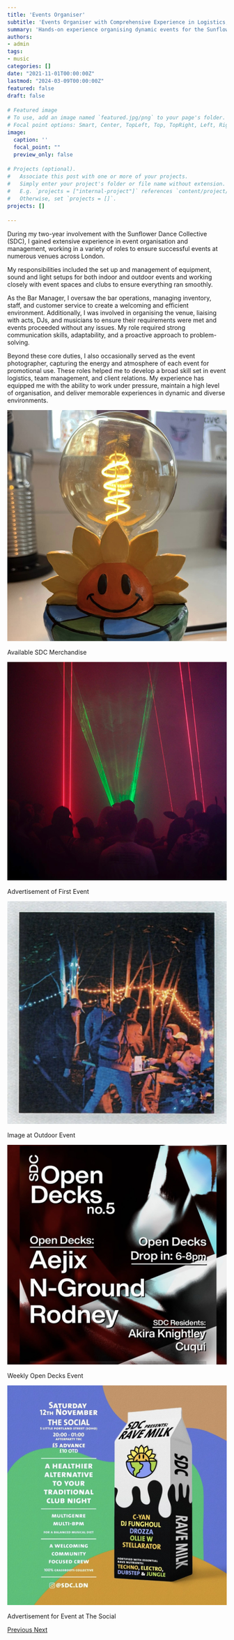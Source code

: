 ```yaml
---
title: 'Events Organiser'
subtitle: 'Events Organiser with Comprehensive Experience in Logistics, Management, and Operations'
summary: 'Hands-on experience organising dynamic events for the Sunflower Dance Collective'
authors:
- admin
tags:
- music
categories: []
date: "2021-11-01T00:00:00Z"
lastmod: "2024-03-09T00:00:00Z"
featured: false
draft: false

# Featured image
# To use, add an image named `featured.jpg/png` to your page's folder.
# Focal point options: Smart, Center, TopLeft, Top, TopRight, Left, Right, BottomLeft, Bottom, BottomRight
image:
  caption: ''
  focal_point: ""
  preview_only: false

# Projects (optional).
#   Associate this post with one or more of your projects.
#   Simply enter your project's folder or file name without extension.
#   E.g. `projects = ["internal-project"]` references `content/project/deep-learning/index.md`.
#   Otherwise, set `projects = []`.
projects: []

---
```


During my two-year involvement with the Sunflower Dance Collective (SDC), I gained extensive experience in event organisation and management, working in a variety of roles to ensure successful events at numerous venues across London.

My responsibilities included the set up and management of equipment, sound and light setups for both indoor and outdoor events and working closely with event spaces and clubs to ensure everything ran smoothly.

As the Bar Manager, I oversaw the bar operations, managing inventory, staff, and customer service to create a welcoming and efficient environment. Additionally, I was involved in organising the venue, liaising with acts, DJs, and musicians to ensure their requirements were met and events proceeded without any issues. My role required strong communication skills, adaptability, and a proactive approach to problem-solving.

Beyond these core duties, I also occasionally served as the event photographer, capturing the energy and atmosphere of each event for promotional use.
These roles helped me to develop a broad skill set in event logistics, team management, and client relations. My experience has equipped me with the ability to work under pressure, maintain a high level of organisation, and deliver memorable experiences in dynamic and diverse environments.


<div id="sunflowerCarousel" class="carousel slide" data-ride="carousel">
  <div class="carousel-inner">
    <div class="carousel-item active">
      <img src="gallery/IMG1.jpg" class="d-block w-100" alt="Available SDC Merchandise">
      <div class="carousel-caption d-none d-md-block">
        <p>Available SDC Merchandise</p>
      </div>
    </div>
    <div class="carousel-item">
      <img src="gallery/IMG2.jpg" class="d-block w-100" alt="Advertisement of First Event">
      <div class="carousel-caption d-none d-md-block">
        <p>Advertisement of First Event</p>
      </div>
    </div>
    <div class="carousel-item">
      <img src="gallery/IMG3.jpg" class="d-block w-100" alt="Image at Outdoor Event">
      <div class="carousel-caption d-none d-md-block">
        <p>Image at Outdoor Event</p>
      </div>
    </div>
    <div class="carousel-item">
      <img src="gallery/IMG4.jpg" class="d-block w-100" alt="Weekly Open Decks Event">
      <div class="carousel-caption d-none d-md-block">
        <p>Weekly Open Decks Event</p>
      </div>
    </div>
    <div class="carousel-item">
      <img src="gallery/IMG5.jpg" class="d-block w-100" alt="Advertisement for Event at The Social">
      <div class="carousel-caption d-none d-md-block">
        <p>Advertisement for Event at The Social</p>
      </div>
    </div>
  </div>
  <a class="carousel-control-prev" href="#sunflowerCarousel" role="button" data-slide="prev">
    <span class="carousel-control-prev-icon" aria-hidden="true"></span>
    <span class="sr-only">Previous</span>
  </a>
  <a class="carousel-control-next" href="#sunflowerCarousel" role="button" data-slide="next">
    <span class="carousel-control-next-icon" aria-hidden="true"></span>
    <span class="sr-only">Next</span>
  </a>
</div>
